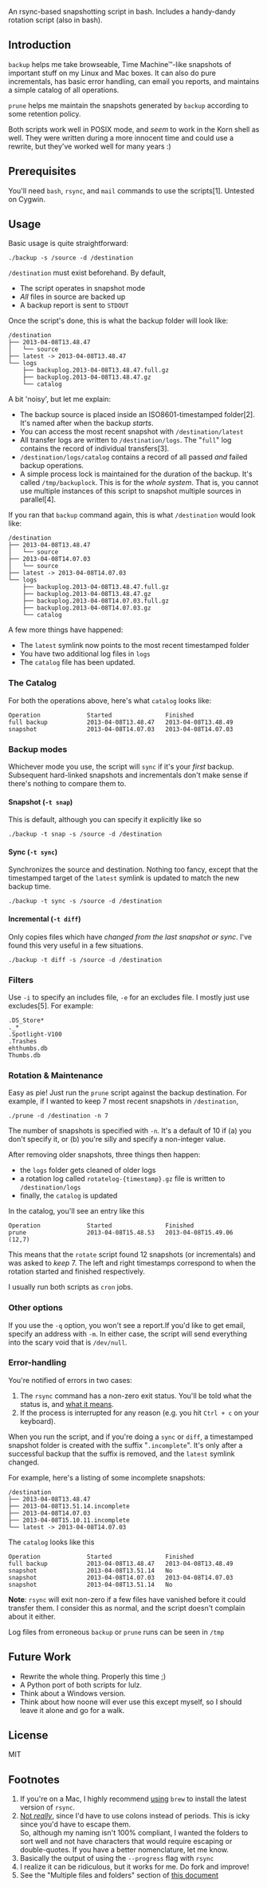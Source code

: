 An rsync-based snapshotting script in bash. Includes a handy-dandy rotation script (also in bash). 

Introduction
------------

`backup` helps me take browseable, Time Machine&trade;-like snapshots of important stuff on my Linux and Mac boxes. It can also do pure incrementals, has basic error handling, can email you reports, and maintains a simple catalog of all operations.

`prune` helps me maintain the snapshots generated by `backup` according to some retention policy.

Both scripts work well in POSIX mode, and *seem* to work in the Korn shell as well. They were written during a more innocent time and could use a rewrite, but they've worked well for many years :)

Prerequisites
-------------

You'll need `bash`, `rsync`, and `mail` commands to use the scripts[1]. Untested on Cygwin.

Usage
-----

Basic usage is quite straightforward:

    ./backup -s /source -d /destination

`/destination` must exist beforehand. By default,

* The script operates in snapshot mode
* *All* files in source are backed up
* A backup report is sent to `STDOUT`

Once the script's done, this is what the backup folder will look like:

    /destination
    ├── 2013-04-08T13.48.47
    │   └── source
    ├── latest -> 2013-04-08T13.48.47
    └── logs
        ├── backuplog.2013-04-08T13.48.47.full.gz
        ├── backuplog.2013-04-08T13.48.47.gz
        └── catalog

A bit 'noisy', but let me explain:

* The backup source is placed inside an ISO8601-timestamped folder[2]. It's named after when the backup *starts*.
* You can access the most recent snapshot with `/destination/latest`
* All transfer logs are written to `/destination/logs`. The "`full`" log contains the record of individual transfers[3]. 
* `/destination/logs/catalog` contains a record of all passed *and* failed backup operations. 
* A simple process lock is maintained for the duration of the backup. It's called `/tmp/backuplock`. This is for the *whole system*. That is, you cannot use multiple instances of this script to snapshot multiple sources in parallel[4].

If you ran that `backup` command again, this is what `/destination` would look like:

    /destination
    ├── 2013-04-08T13.48.47
    │   └── source
    ├── 2013-04-08T14.07.03
    │   └── source
    ├── latest -> 2013-04-08T14.07.03
    └── logs
        ├── backuplog.2013-04-08T13.48.47.full.gz
        ├── backuplog.2013-04-08T13.48.47.gz
        ├── backuplog.2013-04-08T14.07.03.full.gz
        ├── backuplog.2013-04-08T14.07.03.gz
        └── catalog

A few more things have happened:

* The `latest` symlink now points to the most recent timestamped folder
* You have two additional log files in `logs`
* The `catalog` file has been updated.

### The Catalog

For both the operations above, here's what `catalog` looks like:

    Operation             Started               Finished
    full backup           2013-04-08T13.48.47   2013-04-08T13.48.49
    snapshot              2013-04-08T14.07.03   2013-04-08T14.07.03

### Backup modes

Whichever mode you use, the script will `sync` if it's your *first* backup. Subsequent hard-linked snapshots and incrementals don't make sense if there's nothing to compare them to.

#### Snapshot (`-t snap`)

This is default, although you can specify it explicitly like so

    ./backup -t snap -s /source -d /destination

#### Sync (`-t sync`)

Synchronizes the source and destination. Nothing too fancy, except that the timestamped target of the `latest` symlink is updated to match the new backup time.

    ./backup -t sync -s /source -d /destination

#### Incremental (`-t diff`)

Only copies files which have *changed from the last snapshot or sync*. I've found this very useful in a few situations. 

    ./backup -t diff -s /source -d /destination

### Filters

Use `-i` to specify an includes file, `-e` for an excludes file. I mostly just use excludes[5]. For example:

    .DS_Store*
    ._*
    .Spotlight-V100
    .Trashes
    ehthumbs.db
    Thumbs.db

### Rotation & Maintenance

Easy as pie! Just run the `prune` script against the backup destination. For example, if I wanted to keep 7 most recent snapshots in `/destination`,

    ./prune -d /destination -n 7

The number of snapshots is specified with `-n`. It's a default of 10 if (a) you don't specify it, or (b) you're silly and specify a non-integer value.

After removing older snapshots, three things then happen:

* the `logs` folder gets cleaned of older logs
* a rotation log called `rotatelog-{timestamp}.gz` file is written to `/destination/logs`
* finally, the `catalog` is updated

In the catalog, you'll see an entry like this

    Operation             Started               Finished
    prune                 2013-04-08T15.48.53   2013-04-08T15.49.06   (12,7)

This means that the `rotate` script found 12 snapshots (or incrementals) and was asked to *keep* 7. The left and right timestamps correspond to when the rotation started and finished respectively.

I usually run both scripts as `cron` jobs. 

### Other options

If you use the `-q` option, you won't see a report.If you'd like to get email, specify an address with `-m`. In either case, the script will send everything into the scary void that is `/dev/null`.

### Error-handling

You're notified of errors in two cases:

1. The `rsync` command has a non-zero exit status. You'll be told what the status is, and [what it means](http://wpkg.org/Rsync_exit_codes).
2. If the process is interrupted for any reason (e.g. you hit `Ctrl + c` on your keyboard).

When you run the script, and if you're doing a `sync` or `diff`, a timestamped snapshot folder is created with the suffix "`.incomplete`". It's only after a successful backup that the suffix is removed, and the `latest` symlink changed.

For example, here's a listing of some incomplete snapshots:

    /destination
    ├── 2013-04-08T13.48.47
    ├── 2013-04-08T13.51.14.incomplete
    ├── 2013-04-08T14.07.03
    ├── 2013-04-08T15.10.11.incomplete
    └── latest -> 2013-04-08T14.07.03

The `catalog` looks like this

    Operation             Started               Finished
    full backup           2013-04-08T13.48.47   2013-04-08T13.48.49
    snapshot              2013-04-08T13.51.14   No
    snapshot              2013-04-08T14.07.03   2013-04-08T14.07.03
    snapshot              2013-04-08T13.51.14   No

**Note**: `rsync` will exit non-zero if a few files have vanished before it could transfer them. I consider this as normal, and the script doesn't complain about it either.

Log files from erroneous `backup` or `prune` runs can be seen in `/tmp`

Future Work
-----------

* Rewrite the whole thing. Properly this time ;)
* A Python port of both scripts for lulz.
* Think about a Windows version.
* Think about how noone will ever use this except myself, so I should leave it alone and go for a walk.

License
-------

MIT

Footnotes
---------

1. If you're on a Mac, I highly recommend [using](http://mxcl.github.io/homebrew/) `brew` to install the latest version of `rsync`.
2. [Not *really*](http://ss64.com/dates.html), since I'd have to use colons instead of periods. This is icky since you'd have to escape them.<br /> So, although my naming isn't 100% compliant, I wanted the folders to sort well and  not have characters that would require escaping or double-quotes. If you have a better nomenclature, let me know.
3. Basically the output of using the `--progress` flag with `rsync`
4. I realize it can be ridiculous, but it works for me. Do fork and improve!
5. See the "Multiple files and folders" section of [this document](http://articles.slicehost.com/2007/10/10/rsync-exclude-files-and-folders)
